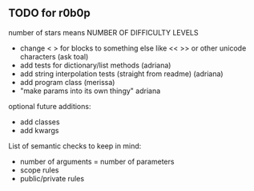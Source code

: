 ## TODO for r0b0p

number of stars means NUMBER OF DIFFICULTY LEVELS

- change < > for blocks to something else like << >> or other unicode characters (ask toal)
- add tests for dictionary/list methods (adriana)
- add string interpolation tests (straight from readme) (adriana)
- add program class (merissa)
- "make params into its own thingy" adriana

optional future additions:

- add classes
- add kwargs

List of semantic checks to keep in mind:

- number of arguments = number of parameters
- scope rules
- public/private rules
